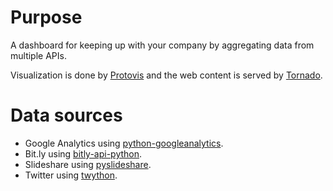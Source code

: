 # Purpose

A dashboard for keeping up with your company by aggregating data from multiple APIs.

Visualization is done by [Protovis](http://www.protovis.org) and the web content is served by [Tornado](http://www.tornadoweb.org).

# Data sources

 * Google Analytics using [python-googleanalytics](http://github.com/clintecker/python-googleanalytics/).
 * Bit.ly using [bitly-api-python](http://github.com/hammer/bitly-api-python).
 * Slideshare using [pyslideshare](http://code.google.com/p/pyslideshare).
 * Twitter using [twython](http://github.com/ryanmcgrath/twython).
